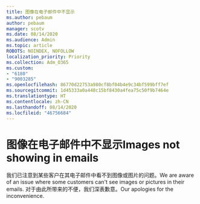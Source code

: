 ```yaml
---
title: 图像在电子邮件中不显示
ms.author: pebaum
author: pebaum
manager: scotv
ms.date: 08/14/2020
ms.audience: Admin
ms.topic: article
ROBOTS: NOINDEX, NOFOLLOW
localization_priority: Priority
ms.collection: Adm_O365
ms.custom:
- "6180"
- "9003285"
ms.openlocfilehash: 86770d22753a980cf8bf04b4e9c34bf599bff7ef
ms.sourcegitcommit: 1d45333a0a448c15bf8430a4fea75c50f9b7464e
ms.translationtype: HT
ms.contentlocale: zh-CN
ms.lasthandoff: 08/14/2020
ms.locfileid: "46756684"
---
```

# <a name="images-not-showing-in-emails"></a><span data-ttu-id="3def5-102">图像在电子邮件中不显示</span><span class="sxs-lookup"><span data-stu-id="3def5-102">Images not showing in emails</span></span>

<span data-ttu-id="3def5-103">我们已注意到某些客户在其电子邮件中看不到图像或图片的问题。</span><span class="sxs-lookup"><span data-stu-id="3def5-103">We are aware of an issue where some customers can't see images or pictures in their emails.</span></span> <span data-ttu-id="3def5-104">对于由此所带来的不便，我们深表歉意。</span><span class="sxs-lookup"><span data-stu-id="3def5-104">Our apologies for the inconvenience.</span></span>